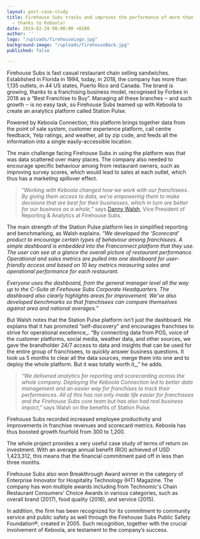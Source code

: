 ```yaml
---
layout: post-case-study
title: Firehouse Subs tracks and improves the performance of more than 1,000 franchisees
  ‒ thanks to Keboola!
date: 2019-02-28 00:00:00 +0100
author: ''
logo: "/uploads/firehouseLogo.jpg"
background-image: "/uploads/firehouseBack.jpg"
published: false

---
```

Firehouse Subs is fast casual restaurant chain selling sandwiches. Established in Florida in 1994, today, in 2018, the company has more than 1,135 outlets, in 44 US states, Puerto Rico and Canada. The brand is growing, thanks to a franchising business model, recognised by Forbes in 2018 as a “Best Franchise to Buy”. Managing all these branches ‒ and such growth ‒ is no easy task, so Firehouse Subs teamed up with Keboola to create an analytics platform called Station Pulse.

Powered by Keboola Connection, this platform brings together data from the point of sale system, customer experience platform, call centre feedback, Yelp ratings, and weather, all by zip code, and feeds all the information into a single easily-accessible location.

The main challenge facing Firehouse Subs in using the platform was that was data scattered over many places. The company also needed to encourage specific behaviour among from restaurant owners, such as improving survey scores, which would lead to sales at each outlet, which thus has a marketing spillover effect.

> “_Working with Keboola changed how we work with our franchisees. By giving them access to data, we’re empowering them to make decisions that are best for their businesses, which in turn are better for our business as a whole,_” says [Danny Walsh](https://www.linkedin.com/in/dwalsh79), Vice President of Reporting & Analytics at Firehouse Subs.

The main strength of the Station Pulse platform lies in simplified reporting and benchmarking, as Walsh explains. “_We developed the ‘Scorecard’ product to encourage certain types of behaviour among franchisees. A simple dashboard is embedded into the Franconnect platform that they use. The user can see at a glance the overall picture of restaurant performance. Operational and sales metrics are pulled into one dashboard for user-friendly access and based on 10 key metrics measuring sales and operational performance for each restaurant._

_Everyone uses the dashboard, from the general manager level all the way up to the C-Suite at Firehouse Subs Corporate Headquarters. The dashboard also clearly highlights areas for improvement. We’ve also developed benchmarks so that franchisees can compare themselves against area and national averages.”_

But Walsh notes that the Station Pulse platform isn’t just the dashboard. He explains that it has promoted “self-discovery” and encourages franchises to strive for operational excellence_. “By connecting data from POS, voice of the customer platforms, social media, weather data, and other sources, we gave the brandholder 24/7 access to data and insights that can be used for the entire group of franchisees, to quickly answer business questions. It took us 5 months to clear all the data sources, merge them into one and to deploy the whole platform. But it was totally worth it_,” he adds.

> _“We delivered analytics for reporting and scorecarding across the whole company. Deploying the Keboola Connection led to better data management and an easier way for franchises to track their performances. All of this has not only made life easier for franchisees and the Firehouse Subs core team but has also had real business impact_,” says Walsh on the benefits of Station Pulse.

Firehouse Subs recorded increased employee productivity and improvements in franchise revenues and scorecard metrics. Keboola has thus boosted growth fourfold from 300 to 1,200.

The whole project provides a very useful case study of terms of return on investment. With an average annual benefit (ROI) achieved of USD 1,423,312, this means that the financial commitment paid off in less than three months.

Firehouse Subs also won Breakthrough Award winner in the category of Enterprise Innovator for Hospitality Technology (HT) Magazine. The company has won multiple awards including from Technomic's Chain Restaurant Consumers' Choice Awards in various categories, such as overall brand (2017), food quality (2016), and service (2015).

In addition, the firm has been recognized for its commitment to community service and public safety as well through the Firehouse Subs Public Safety Foundation®, created in 2005. Such recognition, together with the crucial involvement of Keboola, are testament to the company’s success.
